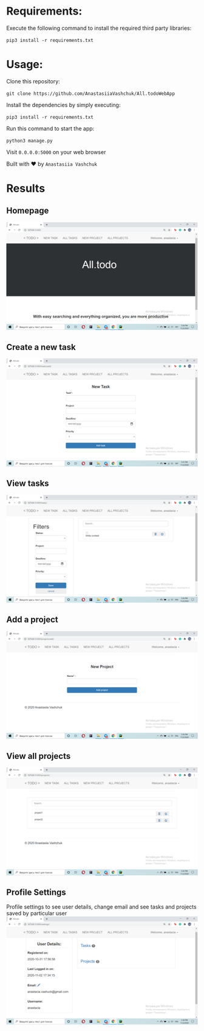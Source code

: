 # Requirements:

Execute the following command to install the required third party libraries:<br />

`pip3 install -r requirements.txt`

# Usage:
Clone this repository:

`git clone https://github.com/AnastasiiaVashchuk/All.todoWebApp`

Install the dependencies by simply executing:

`pip3 install -r requirements.txt`

Run this command to start the app:

`python3 manage.py`

Visit `0.0.0.0:5000` on your web browser


Built with ♥ by `Anastasiia Vashchuk`

# Results

## Homepage

![Homepage](results/hp.png)


## Create a new task

![Creating a new task](results/newtsk.png)

## View tasks 

![Viewing tasks](results/tasks.png)

## Add a project

![ Creating a project](results/newpr.png)

## View all projects

![Viewing all projects](results/projects.png)

## Profile Settings
Profile settings to see user details, change email and see tasks and projects saved by particular user
![Profile Settings](results/ps.png)
